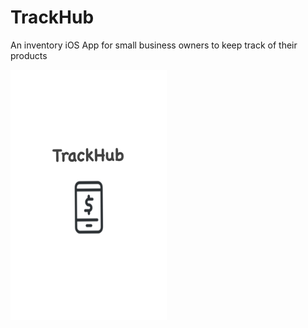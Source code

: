 # TrackHub </br>
An inventory iOS App for small business owners to keep track of their products

<img src= "Screenshots/launchscreen.jpg" width = 250 height = 400>
